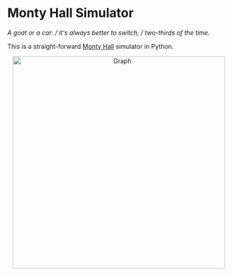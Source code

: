 Monty Hall Simulator
====================

_A goat or a car: / 
it's always better to switch, / 
two-thirds of the time._

This is a straight-forward [Monty Hall](https://en.wikipedia.org/wiki/Monty_Hall_problem) simulator in Python.

<p align="center">
<img src="https://rawgithub.com/iamfionn/montyhall/master/montyhall.svg" alt="Graph" style="width: 480px;"/>
</p>

